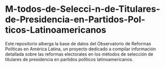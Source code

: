 # M-todos-de-Selecci-n-de-Titulares-de-Presidencia-en-Partidos-Pol-ticos-Latinoamericanos
Este repositorio alberga la base de datos del Observatorio de Reformas Políticas en América Latina, un proyecto dedicado a compilar información detallada sobre las reformas electorales en los métodos de selección de titulares de presidencia en partidos políticos latinoamericanos.

